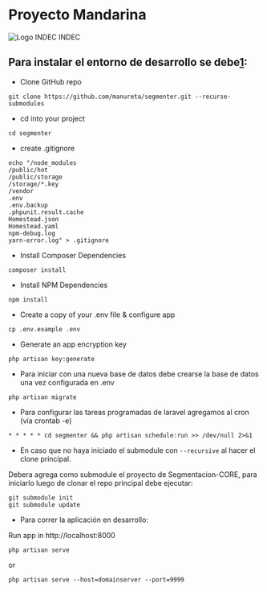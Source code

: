 # Proyecto Mandarina
![Logo INDEC][logo] INDEC

## Para instalar el entorno de desarrollo se debe[1]:

- Clone GitHub repo
```
git clone https://github.com/manureta/segmenter.git --recurse-submodules 
```
- cd into your project
```
cd segmenter
```
- create .gitignore
```
echo "/node_modules
/public/hot
/public/storage
/storage/*.key
/vendor
.env
.env.backup
.phpunit.result.cache
Homestead.json
Homestead.yaml
npm-debug.log
yarn-error.log" > .gitignore
```


- Install Composer Dependencies
```
composer install
```

- Install NPM Dependencies
```
npm install
```
- Create a copy of your .env file & configure app
```
cp .env.example .env
```

- Generate an app encryption key
```
php artisan key:generate
```


- Para iniciar con una nueva base de datos debe crearse la base de datos una vez configurada en .env
```
php artisan migrate
```

- Para configurar las tareas programadas de laravel agregamos al cron (vía crontab -e)
```
* * * * * cd segmenter && php artisan schedule:run >> /dev/null 2>&1
```


- En caso que no haya iniciado el submodule con ```--recursive``` al hacer el clone principal.

Debera agrega como submodule el proyecto de Segmentacion-CORE, para iniciarlo luego de clonar el repo principal debe ejecutar:
```
git submodule init
git submodule update
```


- Para correr la aplicación en desarrollo: 

Run app in http://localhost:8000
```
php artisan serve
```
or
```
php artisan serve --host=domainserver --port=9999
```

[1]: https://devmarketer.io/learn/setup-laravel-project-cloned-github-com/
[logo]: https://www.indec.gob.ar/Images_WEBINDEC/Logo/Logo_Indec.png

